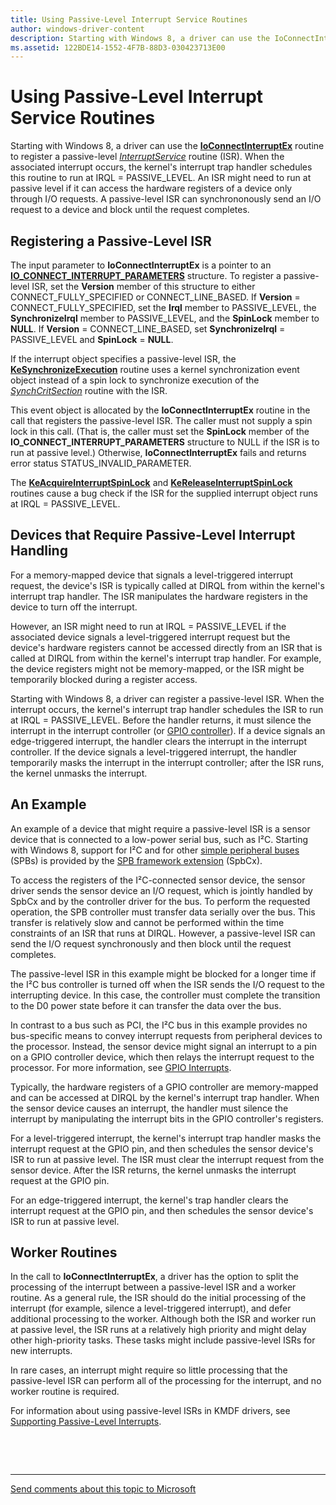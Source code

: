 ```yaml
---
title: Using Passive-Level Interrupt Service Routines
author: windows-driver-content
description: Starting with Windows 8, a driver can use the IoConnectInterruptEx routine to register a passive-level InterruptService routine (ISR).
ms.assetid: 122BDE14-1552-4F7B-88D3-030423713E00
---
```


# Using Passive-Level Interrupt Service Routines


Starting with Windows 8, a driver can use the [**IoConnectInterruptEx**](https://msdn.microsoft.com/library/windows/hardware/ff548378) routine to register a passive-level [*InterruptService*](https://msdn.microsoft.com/library/windows/hardware/ff547958) routine (ISR). When the associated interrupt occurs, the kernel's interrupt trap handler schedules this routine to run at IRQL = PASSIVE\_LEVEL. An ISR might need to run at passive level if it can access the hardware registers of a device only through I/O requests. A passive-level ISR can synchrononously send an I/O request to a device and block until the request completes.

## Registering a Passive-Level ISR


The input parameter to **IoConnectInterruptEx** is a pointer to an [**IO\_CONNECT\_INTERRUPT\_PARAMETERS**](https://msdn.microsoft.com/library/windows/hardware/ff550541) structure. To register a passive-level ISR, set the **Version** member of this structure to either CONNECT\_FULLY\_SPECIFIED or CONNECT\_LINE\_BASED. If **Version** = CONNECT\_FULLY\_SPECIFIED, set the **Irql** member to PASSIVE\_LEVEL, the **SynchronizeIrql** member to PASSIVE\_LEVEL, and the **SpinLock** member to **NULL**. If **Version** = CONNECT\_LINE\_BASED, set **SynchronizeIrql** = PASSIVE\_LEVEL and **SpinLock** = **NULL**.

If the interrupt object specifies a passive-level ISR, the [**KeSynchronizeExecution**](https://msdn.microsoft.com/library/windows/hardware/ff553302) routine uses a kernel synchronization event object instead of a spin lock to synchronize execution of the [*SynchCritSection*](https://msdn.microsoft.com/library/windows/hardware/ff563928) routine with the ISR.

This event object is allocated by the **IoConnectInterruptEx** routine in the call that registers the passive-level ISR. The caller must not supply a spin lock in this call. (That is, the caller must set the **SpinLock** member of the **IO\_CONNECT\_INTERRUPT\_PARAMETERS** structure to NULL if the ISR is to run at passive level.) Otherwise, **IoConnectInterruptEx** fails and returns error status STATUS\_INVALID\_PARAMETER.

The [**KeAcquireInterruptSpinLock**](https://msdn.microsoft.com/library/windows/hardware/ff551914) and [**KeReleaseInterruptSpinLock**](https://msdn.microsoft.com/library/windows/hardware/ff553139) routines cause a bug check if the ISR for the supplied interrupt object runs at IRQL = PASSIVE\_LEVEL.

## Devices that Require Passive-Level Interrupt Handling


For a memory-mapped device that signals a level-triggered interrupt request, the device's ISR is typically called at DIRQL from within the kernel's interrupt trap handler. The ISR manipulates the hardware registers in the device to turn off the interrupt.

However, an ISR might need to run at IRQL = PASSIVE\_LEVEL if the associated device signals a level-triggered interrupt request but the device's hardware registers cannot be accessed directly from an ISR that is called at DIRQL from within the kernel's interrupt trap handler. For example, the device registers might not be memory-mapped, or the ISR might be temporarily blocked during a register access.

Starting with Windows 8, a driver can register a passive-level ISR. When the interrupt occurs, the kernel's interrupt trap handler schedules the ISR to run at IRQL = PASSIVE\_LEVEL. Before the handler returns, it must silence the interrupt in the interrupt controller (or [GPIO controller](https://msdn.microsoft.com/library/windows/hardware/hh439512)). If a device signals an edge-triggered interrupt, the handler clears the interrupt in the interrupt controller. If the device signals a level-triggered interrupt, the handler temporarily masks the interrupt in the interrupt controller; after the ISR runs, the kernel unmasks the interrupt.

## An Example


An example of a device that might require a passive-level ISR is a sensor device that is connected to a low-power serial bus, such as I²C. Starting with Windows 8, support for I²C and for other [simple peripheral buses](https://msdn.microsoft.com/library/windows/hardware/hh450903) (SPBs) is provided by the [SPB framework extension](https://msdn.microsoft.com/library/windows/hardware/hh406203) (SpbCx).

To access the registers of the I²C-connected sensor device, the sensor driver sends the sensor device an I/O request, which is jointly handled by SpbCx and by the controller driver for the bus. To perform the requested operation, the SPB controller must transfer data serially over the bus. This transfer is relatively slow and cannot be performed within the time constraints of an ISR that runs at DIRQL. However, a passive-level ISR can send the I/O request synchronously and then block until the request completes.

The passive-level ISR in this example might be blocked for a longer time if the I²C bus controller is turned off when the ISR sends the I/O request to the interrupting device. In this case, the controller must complete the transition to the D0 power state before it can transfer the data over the bus.

In contrast to a bus such as PCI, the I²C bus in this example provides no bus-specific means to convey interrupt requests from peripheral devices to the processor. Instead, the sensor device might signal an interrupt to a pin on a GPIO controller device, which then relays the interrupt request to the processor. For more information, see [GPIO Interrupts](https://msdn.microsoft.com/library/windows/hardware/hh406467).

Typically, the hardware registers of a GPIO controller are memory-mapped and can be accessed at DIRQL by the kernel's interrupt trap handler. When the sensor device causes an interrupt, the handler must silence the interrupt by manipulating the interrupt bits in the GPIO controller's registers.

For a level-triggered interrupt, the kernel's interrupt trap handler masks the interrupt request at the GPIO pin, and then schedules the sensor device's ISR to run at passive level. The ISR must clear the interrupt request from the sensor device. After the ISR returns, the kernel unmasks the interrupt request at the GPIO pin.

For an edge-triggered interrupt, the kernel's trap handler clears the interrupt request at the GPIO pin, and then schedules the sensor device's ISR to run at passive level.

## Worker Routines


In the call to **IoConnectInterruptEx**, a driver has the option to split the processing of the interrupt between a passive-level ISR and a worker routine. As a general rule, the ISR should do the initial processing of the interrupt (for example, silence a level-triggered interrupt), and defer additional processing to the worker. Although both the ISR and worker run at passive level, the ISR runs at a relatively high priority and might delay other high-priority tasks. These tasks might include passive-level ISRs for new interrupts.

In rare cases, an interrupt might require so little processing that the passive-level ISR can perform all of the processing for the interrupt, and no worker routine is required.

For information about using passive-level ISRs in KMDF drivers, see [Supporting Passive-Level Interrupts](https://msdn.microsoft.com/library/windows/hardware/hh451035).

 

 


--------------------
[Send comments about this topic to Microsoft](mailto:wsddocfb@microsoft.com?subject=Documentation%20feedback%20%5Bkernel\kernel%5D:%20Using%20Passive-Level%20Interrupt%20Service%20Routines%20%20RELEASE:%20%286/14/2017%29&body=%0A%0APRIVACY%20STATEMENT%0A%0AWe%20use%20your%20feedback%20to%20improve%20the%20documentation.%20We%20don't%20use%20your%20email%20address%20for%20any%20other%20purpose,%20and%20we'll%20remove%20your%20email%20address%20from%20our%20system%20after%20the%20issue%20that%20you're%20reporting%20is%20fixed.%20While%20we're%20working%20to%20fix%20this%20issue,%20we%20might%20send%20you%20an%20email%20message%20to%20ask%20for%20more%20info.%20Later,%20we%20might%20also%20send%20you%20an%20email%20message%20to%20let%20you%20know%20that%20we've%20addressed%20your%20feedback.%0A%0AFor%20more%20info%20about%20Microsoft's%20privacy%20policy,%20see%20http://privacy.microsoft.com/default.aspx. "Send comments about this topic to Microsoft")


